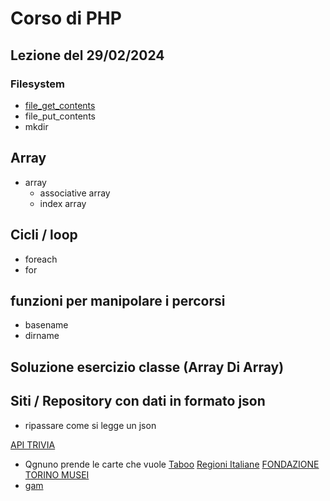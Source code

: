# Corso di PHP


## Lezione del 29/02/2024


### Filesystem
- [file_get_contents](https://www.php.net/manual/en/function.file-get-contents.php)
- file_put_contents
- mkdir


## Array 
- array 
  - associative array
  - index array

## Cicli / loop

- foreach
- for

## funzioni per manipolare i percorsi

- basename
- dirname


## Soluzione esercizio classe (Array Di Array) 


## Siti / Repository  con dati in formato json

- ripassare come si legge un json

[API TRIVIA](https://opentdb.com/api_config.php)
  - Qgnuno prende le carte che vuole
[Taboo](https://github.com/Acciaccatura/taboo-game/blob/master/cards.json)
[Regioni Italiane](https://github.com/dakk/Italia.json/blob/master/italia.json)
[FONDAZIONE TORINO MUSEI](https://www.fondazionetorinomusei.it/it/servizi/open-data/)
  - [gam](https://gestione.fondazionetorinomusei.it/media/opendata/COLLEZIONI_GAM.json)